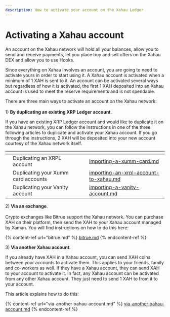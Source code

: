 ```yaml
---
description: How to activate your account on the Xahau Ledger
---
```


# Activating a Xahau account

An account on the Xahau network will hold all your balances, allow you to send and receive payments,  let you place buy and sell offers on the Xahau DEX and allow you to use Hooks.

Since everything on Xahau involves an account, you are going to need to activate yours in order to start using it. A Xahau account is activated when a minimum of 1 XAH is sent to it.  An account can be activated several ways but regardless of how it is activated, the first 1 XAH deposited into an Xahau account is used to meet the reserve requirements and is not spendable.

There are three main ways to activate an account on the Xahau network:\
\
1\) **By duplicating an existing XRP Ledger account**.

If you have an existing XRP Ledger account and would like to duplicate it on the Xahau network, you can follow the instructions in one of the three following articles to duplicate and activate your Xahau account. If you go through the instructions, 2 XAH will be deposited into your new account courtesy of the Xahau network itself.



<table data-view="cards"><thead><tr><th></th><th></th><th></th><th data-hidden data-card-target data-type="content-ref"></th></tr></thead><tbody><tr><td></td><td>Duplicating an XRPL account</td><td></td><td><a href="../importing-your-account-xahau/importing-a-xumm-card.md">importing-a-xumm-card.md</a></td></tr><tr><td></td><td>Duplicating your Xumm card accounts</td><td></td><td><a href="../importing-your-account/importing-an-xrpl-account-to-xahau.md">importing-an-xrpl-account-to-xahau.md</a></td></tr><tr><td></td><td>Duplicating your Vanity account</td><td></td><td><a href="../importing-your-account-xahau/importing-a-vanity-account.md">importing-a-vanity-account.md</a></td></tr></tbody></table>



2\) **Via an exchange**.\
\
Crypto exchanges like Bitrue support the Xahau network. You can purchase XAH on their platform, then send the XAH to your Xahau account managed by Xaman. You will find instructions on how to do this here:

{% content-ref url="bitrue.md" %}
[bitrue.md](bitrue.md)
{% endcontent-ref %}

3\) **Via another Xahau account**.

If you already have XAH in a Xahau account, you can send XAH coins between your accounts to activate them. This applies to your friends, family and  co-workers as well. If they have a Xahau account, they can send XAH to your account to activate it. In fact, any Xahau account can be activated from any other Xahau account. They just need to send 1 XAH to from it to your account.

This article explains how to do this:

{% content-ref url="via-another-xahau-account.md" %}
[via-another-xahau-account.md](via-another-xahau-account.md)
{% endcontent-ref %}

